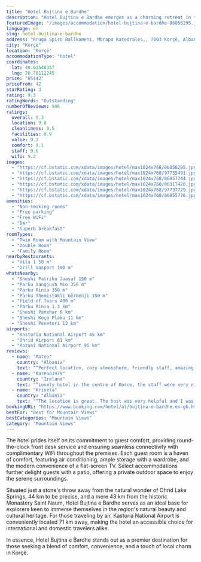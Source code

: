 ```yaml
---
title: "Hotel Bujtina e Bardhe"
description: "Hotel Bujtina e Bardhe emerges as a charming retreat in the heart of Korçë, offering breathtaking mountain views and a cozy atmosphere that captivates guests from the moment they arrive."
featuredImage: "/images/accommodation/hotel-bujtina-e-bardhe-86056295.jpg"
language: en
slug: hotel-bujtina-e-bardhe
address: "Rruga Spiro Ballkameni, Mbrapa Katedrales,, 7003 Korçë, Albania"
city: "Korçë"
location: "Korçë"
accommodationType: "hotel"
coordinates:
  lat: 40.61548357
  lng: 20.78112245
price: "US$42"
priceFrom: 42
starRating: 3
rating: 9.3
ratingWords: "Outstanding"
numberOfReviews: 506
ratings:
  overall: 9.3
  location: 9.8
  cleanliness: 9.5
  facilities: 8.9
  value: 9.3
  comfort: 9.1
  staff: 9.6
  wifi: 9.2
images:
  - "https://cf.bstatic.com/xdata/images/hotel/max1024x768/86056295.jpg?k=df6bb62613033838536bf201b74347992cc10b658df7cf65463aa4ec43130eb2&o=&hp=1"
  - "https://cf.bstatic.com/xdata/images/hotel/max1024x768/97735491.jpg?k=59e25f881067cf24fa434b97a7964f9a9914ef9cb55f9e307c4c892902f7b0db&o=&hp=1"
  - "https://cf.bstatic.com/xdata/images/hotel/max1024x768/86057744.jpg?k=b761dc93166b1586d342f1ab9d119c5796159f1bf5d83a390d613d8130ec5a17&o=&hp=1"
  - "https://cf.bstatic.com/xdata/images/hotel/max1024x768/86317420.jpg?k=b4ba525217d561630265a00e92be742b72a30bdb44a3ced6cfec3d2fa5179b36&o=&hp=1"
  - "https://cf.bstatic.com/xdata/images/hotel/max1024x768/97737729.jpg?k=edadbd9e551bb3be7232698bf69e25fa2ffce6b558c3057e13b972a471591da8&o=&hp=1"
  - "https://cf.bstatic.com/xdata/images/hotel/max1024x768/86055776.jpg?k=eb273273d33c31192923b43086447b44b933759576495e65578f0d0dbd4dda45&o=&hp=1"
amenities:
  - "Non-smoking rooms"
  - "Free parking"
  - "Free WiFi"
  - "Bar"
  - "Superb breakfast"
roomTypes:
  - "Twin Room with Mountain View"
  - "Double Room"
  - "Family Room"
nearbyRestaurants:
  - "Vila 1 50 m"
  - "Grill Vasport 100 m"
whatsNearby:
  - "Sheshi Patriku Joasaf 150 m"
  - "Parku Vangjush Mio 350 m"
  - "Parku Rinia 350 m"
  - "Parku Themistokli Gërmenji 350 m"
  - "Field of Tears 400 m"
  - "Parku Rinia 1.3 km"
  - "Sheshi Panxhar 6 km"
  - "Sheshi Koço Plaku 11 km"
  - "Sheshi Penetori 13 km"
airports:
  - "Kastoria National Airport 45 km"
  - "Ohrid Airport 61 km"
  - "Kozani National Airport 96 km"
reviews:
  - name: "Mateo"
    country: "Albania"
    text: "“Perfect location, cozy atmosphere, friendly staff, amazing view from the room's window, private parking, and the list goes on. Overall, I'd recommend choosing \"Bujtina e Bardhë\" for a few amazing days in Korça.”"
  - name: "Kareno1979"
    country: "Ireland"
    text: "“Lovely hotel in the centre of Korce, the staff were very nice and welcoming and the hotel very comfortable”"
  - name: "Krisela"
    country: "Albania"
    text: "“The location is great. The host was very helpful and I was given an upgrade to a better room without even asking, just because it was available. Breakfast is abundant and very good. Internet worked fine. There was always a pot of hot mountain tea...”"
bookingURL: "https://www.booking.com/hotel/al/bujtina-e-bardhe.en-gb.html?aid=8035640"
bestFor: "Best for Mountain Views"
bestCategories: "Mountain Views"
category: "Mountain Views"
---
```


The hotel prides itself on its commitment to guest comfort, providing round-the-clock front desk service and ensuring seamless connectivity with complimentary WiFi throughout the premises. Each guest room is a haven of comfort, featuring air conditioning, ample storage with a wardrobe, and the modern convenience of a flat-screen TV. Select accommodations further delight guests with a patio, offering a private outdoor space to enjoy the serene surroundings.

Situated just a stone's throw away from the natural wonder of Ohrid Lake Springs, 44 km to be precise, and a mere 43 km from the historic Monastery Saint Naum, Hotel Bujtina e Bardhe serves as an ideal base for explorers keen to immerse themselves in the region's natural beauty and cultural heritage. For those traveling by air, Kastoria National Airport is conveniently located 71 km away, making the hotel an accessible choice for international and domestic travelers alike.

In essence, Hotel Bujtina e Bardhe stands out as a premier destination for those seeking a blend of comfort, convenience, and a touch of local charm in Korçë.
